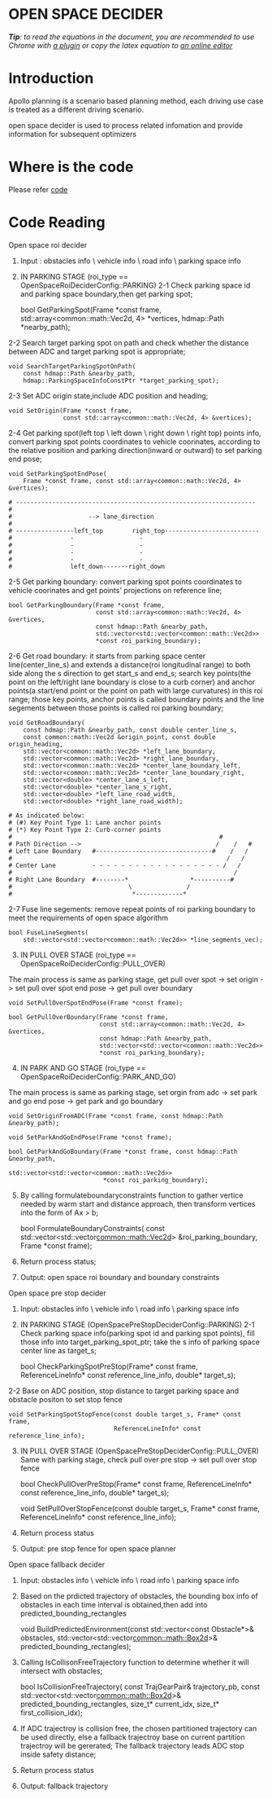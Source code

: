 # OPEN SPACE DECIDER

_**Tip**: to read the equations in the document, you are recommended to use Chrome with [a plugin](https://chrome.google.com/webstore/detail/tex-all-the-things/cbimabofgmfdkicghcadidpemeenbffn) or copy the latex equation to [an online editor](http://www.hostmath.com/)_

# Introduction

Apollo planning is a scenario based planning method, each driving use case is treated as a different driving scenario.

open space decider is used to process related infomation and provide information for subsequent optimizers 

# Where is the code

Please refer [code](https://github.com/ApolloAuto/apollo/modules/planning/tasks/deciders/open_space_decider/open_space_roi_decider.cc)

# Code Reading

Open space roi decider

1. Input : obstacles info \ vehicle info \ road info \ parking space info

2. IN PARKING STAGE (roi_type == OpenSpaceRoiDeciderConfig::PARKING)
  2-1 Check parking space id and parking space boundary,then get parking spot;
  
    bool GetParkingSpot(Frame *const frame,
                        std::array<common::math::Vec2d, 4> *vertices,
                        hdmap::Path *nearby_path);

  2-2 Search target parking spot on path and check whether the distance between ADC and target parking spot is appropriate;
  
    void SearchTargetParkingSpotOnPath(
        const hdmap::Path &nearby_path,
        hdmap::ParkingSpaceInfoConstPtr *target_parking_spot); 

  2-3 Set ADC origin state,include ADC position and heading;
  
    void SetOrigin(Frame *const frame,
                   const std::array<common::math::Vec2d, 4> &vertices);

  2-4 Get parking spot(left top \ left down \ right down \ right top) points info, convert parking spot points coordinates to vehicle coorinates, according to the relative position and parking direction(inward or outward) to set parking end pose;
  
    void SetParkingSpotEndPose(
        Frame *const frame, const std::array<common::math::Vec2d, 4> &vertices);

    # ------------------------------------------------------------------
    #
    #                     --> lane_direction
    #
    # ----------------left_top        right_top--------------------------
    #                -                  -
    #                -                  -
    #                -                  -
    #                -                  -
    #                left_down-------right_down      
  
  2-5 Get parking boundary: convert parking spot points coordinates to vehicle coorinates and get points' projections on reference line;
    
    bool GetParkingBoundary(Frame *const frame,
                            const std::array<common::math::Vec2d, 4> &vertices,
                            const hdmap::Path &nearby_path,
                            std::vector<std::vector<common::math::Vec2d>>
                            *const roi_parking_boundary);
  2-6 Get road boundary: it starts from parking space center line(center_line_s) and extends a distance(roi longitudinal range) to both side along the s direction to get start_s and end_s; search key points(the point on the left/right lane boundary is close to a curb corner) and anchor points(a start/end point or the point on path with large curvatures) in this roi range; those key points, anchor points is called boundary points and the line segements between those points is called roi parking boundary; 
    
    void GetRoadBoundary(
        const hdmap::Path &nearby_path, const double center_line_s,
        const common::math::Vec2d &origin_point, const double origin_heading,
        std::vector<common::math::Vec2d> *left_lane_boundary,
        std::vector<common::math::Vec2d> *right_lane_boundary,
        std::vector<common::math::Vec2d> *center_lane_boundary_left,
        std::vector<common::math::Vec2d> *center_lane_boundary_right,
        std::vector<double> *center_lane_s_left,
        std::vector<double> *center_lane_s_right,
        std::vector<double> *left_lane_road_width,
        std::vector<double> *right_lane_road_width);

    # As indicated below:
    # (#) Key Point Type 1: Lane anchor points
    # (*) Key Point Type 2: Curb-corner points
    #                                                         #
    # Path Direction -->                                     /    /   #
    # Left Lane Boundary   #--------------------------------#    /   /
    #                                                           /   /
    # Center Lane          - - - - - - - - - - - - - - - - - - /   /
    #                                                             /
    # Right Lane Boundary  #--------*                 *----------#
    #                                \               /
    #                                 *-------------*
  
  2-7 Fuse line segements: remove repeat points of roi parking boundary to meet the requirements of open space algorithm

    bool FuseLineSegments(
        std::vector<std::vector<common::math::Vec2d>> *line_segments_vec);

3. IN PULL OVER STAGE (roi_type == OpenSpaceRoiDeciderConfig::PULL_OVER) 
  
  The main process is same as parking stage, get pull over spot -> set origin -> set pull over spot end pose -> get pull over boundary 

    void SetPullOverSpotEndPose(Frame *const frame);
  
    bool GetPullOverBoundary(Frame *const frame,
                             const std::array<common::math::Vec2d, 4> &vertices,
                             const hdmap::Path &nearby_path,
                             std::vector<std::vector<common::math::Vec2d>>
                             *const roi_parking_boundary);                            

4. IN PARK AND GO STAGE (roi_type == OpenSpaceRoiDeciderConfig::PARK_AND_GO)

  The main process is same as parking stage, set orgin from adc -> set park and go end pose -> get park and go boundary 

    void SetOriginFromADC(Frame *const frame, const hdmap::Path &nearby_path);

    void SetParkAndGoEndPose(Frame *const frame);

    bool GetParkAndGoBoundary(Frame *const frame, const hdmap::Path &nearby_path,
                              std::vector<std::vector<common::math::Vec2d>>
                              *const roi_parking_boundary);

5. By calling formulateboundaryconstraints function to gather vertice needed by warm start and distance approach, then transform vertices into the form of Ax > b;

    bool FormulateBoundaryConstraints(
        const std::vector<std::vector<common::math::Vec2d>> &roi_parking_boundary,
        Frame *const frame);

6. Return process status;

7. Output: open space roi boundary and boundary constraints 

Open space pre stop decider

1. Input: obstacles info \ vehicle info \ road info \ parking space info

2. IN PARKING STAGE (OpenSpacePreStopDeciderConfig::PARKING)
  2-1 Check parking space info(parking spot id and parking spot points), fill those info into target_parking_spot_ptr; take the s info of parking space center line as target_s;

    bool CheckParkingSpotPreStop(Frame* const frame,
                                 ReferenceLineInfo* const reference_line_info,
                                 double* target_s);

  2-2 Base on ADC position, stop distance to target parking space and obstacle positon to set stop fence

    void SetParkingSpotStopFence(const double target_s, Frame* const frame,
                                 ReferenceLineInfo* const reference_line_info);

3. IN PULL OVER STAGE (OpenSpacePreStopDeciderConfig::PULL_OVER)
  Same with parking stage, check pull over pre stop -> set pull over stop fence

    bool CheckPullOverPreStop(Frame* const frame,
                              ReferenceLineInfo* const reference_line_info,
                              double* target_s);

    void SetPullOverStopFence(const double target_s, Frame* const frame,
                              ReferenceLineInfo* const reference_line_info);

4. Return process status

5. Output: pre stop fence for open space planner

Open space fallback decider 
1. Input: obstacles info \ vehicle info \ road info \ parking space info

2. Based on the prdicted trajectory of obstacles, the bounding box info of obstacles in each time interval is obtained,then add into predicted_bounding_rectangles

    void BuildPredictedEnvironment(const std::vector<const Obstacle*>& obstacles,
                                   std::vector<std::vector<common::math::Box2d>>&
                                   predicted_bounding_rectangles);

3. Calling IsCollisonFreeTrajectory function to determine whether it will intersect with obstacles;

    bool IsCollisionFreeTrajectory(
        const TrajGearPair& trajectory_pb,
        const std::vector<std::vector<common::math::Box2d>>&
        predicted_bounding_rectangles,
        size_t* current_idx, size_t* first_collision_idx);

4. If ADC trajectroy is collision free, the chosen partitioned trajectory can be used directly, else a fallback trajectroy base on current partition trajectroy will be gererated;
   The fallback trajectory leads ADC stop inside safety distance;

5. Return process status    

6. Output: fallback trajectory